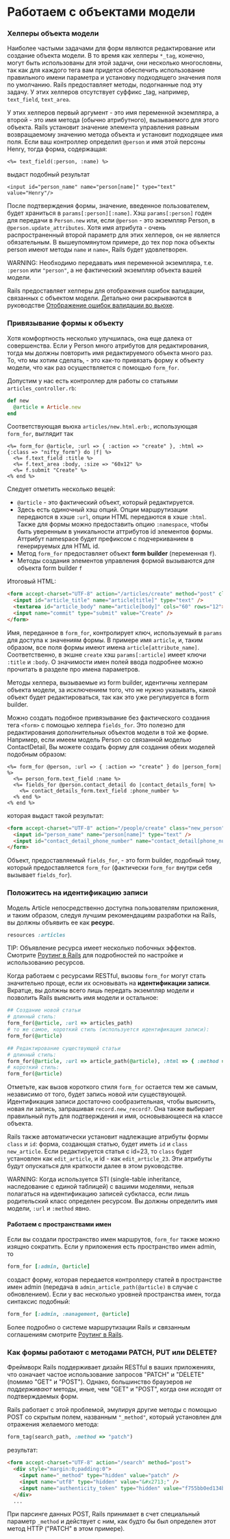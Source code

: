# Работаем с объектами модели

### Хелперы объекта модели

Наиболее частыми задачами для форм являются редактирование или создание объекта модели. В то время как хелперы `*_tag`, конечно, могут быть использованы для этой задачи, они несколько многословны, так как для каждого тега вам придется обеспечить использование правильного имени параметра и установку подходящего значения поля по умолчанию. Rails предоставляет методы, подогнанные под эту задачу. У этих хелперов отсутствует суффикс _tag, например, `text_field`, `text_area`.

У этих хелперов первый аргумент - это имя переменной экземпляра, а второй - это имя метода (обычно атрибутного), вызываемого для этого объекта. Rails установит значение элемента управления равным возвращаемому значению метода объекта и установит подходящее имя поля. Если ваш контроллер определил `@person` и имя этой персоны Henry, тогда форма, содержащая:

```erb
<%= text_field(:person, :name) %>
```

выдаст подобный результат

```erb
<input id="person_name" name="person[name]" type="text" value="Henry"/>
```

После подтверждения формы, значение, введенное пользователем, будет храниться в `params[:person][:name]`. Хэш `params[:person]` годен для передачи в `Person.new` или, если `@person` - это экземпляр Person, в `@person.update_attributes`. Хотя имя атрибута - очень распространенный второй параметр для этих хелперов, он не является обязательным. В вышеупомянутом примере, до тех пор пока объекты person имеют методы `name` и `name=`, Rails будет удовлетворен.

WARNING: Необходимо передавать имя переменной экземпляра, т.е. `:person` или `"person"`, а не фактический экземпляр объекта вашей модели.

Rails предоставляет хелперы для отображения ошибок валидации, связанных с объектом модели. Детально они раскрываются в руководстве [Отображение ошибок валидации во вьюхе](/active-record-validations-and-callbacks/displaying-validation-errors-in-the-view).

### Привязывание формы к объекту

Хотя комфортность несколько улучшилась, она еще далека от совершенства. Если у Person много атрибутов для редактирования, тогда мы должны повторить имя редактируемого объекта много раз. То, что мы хотим сделать, - это как-то привязать форму к объекту модели, что как раз осуществляется с помощью `form_for`.

Допустим у нас есть контроллер для работы со статьями `articles_controller.rb`:

```ruby
def new
  @article = Article.new
end
```

Соответствующая вьюха `articles/new.html.erb:`, использующая `form_for`, выглядит так

```erb
<%= form_for @article, :url => { :action => "create" }, :html => {:class => "nifty_form"} do |f| %>
  <%= f.text_field :title %>
  <%= f.text_area :body, :size => "60x12" %>
  <%= f.submit "Create" %>
<% end %>
```

Следует отметить несколько вещей:

* `@article` - это фактический объект, который редактируется.
* Здесь есть одиночный хэш опций. Опции маршрутизации передаются в хэше `:url`, опции HTML передаются в хэше `:html`. Также для формы можно предоставить опцию `:namespace`, чтобы быть уверенным в уникальности аттрибутов id элементов формы. Аттрибут namespace будет префиксом с подчеркиванием в генерируемых для HTML id.
* Метод `form_for` предоставляет объект **form builder** (переменная `f`).
* Методы создания элементов управления формой вызываются *для* объекта form builder `f`

Итоговый HTML:

```html
<form accept-charset="UTF-8" action="/articles/create" method="post" class="nifty_form">
  <input id="article_title" name="article[title]" type="text" />
  <textarea id="article_body" name="article[body]" cols="60" rows="12"></textarea>
  <input name="commit" type="submit" value="Create" />
</form>
```

Имя, переданное в `form_for`, контролирует ключ, используемый в `params` для доступа к значениям формы. В примере имя `article`, и, таким образом, все поля формы имеют имена `article[attribute_name]`. Соответственно, в экшне `create` хэш `params[:article]` имеет ключи `:title` и `:body`. О значимости имен полей ввода подробнее можно прочитать в разделе про имена параметров.

Методы хелпера, вызываемые из form builder, идентичны хелперам объекта модели, за исключением того, что не нужно указывать, какой объект будет редактироваться, так как это уже регулируется в form builder.

Можно создать подобное привязывание без фактического создания тега `<form>` с помощью хелпера `fields_for`. Это полезно для редактирования дополнительных объектов модели в той же форме. Например, если имеем модель Person со связанной моделью ContactDetail, Вы можете создать форму для создания обеих моделей подобным образом:

```erb
<%= form_for @person, :url => { :action => "create" } do |person_form| %>
  <%= person_form.text_field :name %>
  <%= fields_for @person.contact_detail do |contact_details_form| %>
    <%= contact_details_form.text_field :phone_number %>
  <% end %>
<% end %>
```

которая выдаст такой результат:

```html
<form accept-charset="UTF-8" action="/people/create" class="new_person" id="new_person" method="post">
  <input id="person_name" name="person[name]" type="text" />
  <input id="contact_detail_phone_number" name="contact_detail[phone_number]" type="text" />
</form>
```

Объект, предоставляемый `fields_for`, - это form builder, подобный тому, который предоставляется `form_for` (фактически `form_for` внутри себя вызывает `fields_for`).

### Положитесь на идентификацию записи

Модель Article непосредственно доступна пользователям приложения, и таким образом, следуя лучшим рекомендациям разработки на Rails, вы должны объявить ее как **ресурс**.

```ruby
resources :articles
```

TIP: Объявление ресурса имеет несколько побочных эффектов. Смотрите [Роутинг в Rails](/rails-routing) для подробностей по настройке и использованию ресурсов.

Когда работаем с ресурсами RESTful, вызовы `form_for` могут стать значительно проще, если их основывать на **идентификации записи**. Вкратце, вы должны всего лишь передать экземпляр модели и позволить Rails выяснить имя модели и остальное:

```ruby
## Создание новой статьи
# длинный стиль:
form_for(@article, :url => articles_path)
# то же самое, короткий стиль (используется идентификация записи):
form_for(@article)

## Редактирование существующей статьи
# длинный стиль:
form_for(@article, :url => article_path(@article), :html => { :method => "patch" })
# короткий стиль:
form_for(@article)
```

Отметьте, как вызов короткого стиля `form_for` остается тем же самым, независимо от того, будет запись новой или существующей. Идентификация записи достаточно сообразительная, чтобы выяснить, новая ли запись, запрашивая `record.new_record?`. Она также выбирает правильный путь для подтверждения и имя, основывающееся на классе объекта.

Rails также автоматически установит надлежащие атрибуты формы `class` и `id`: форма, создающая статью, будет иметь `id` и `class` `new_article`. Если редактируется статья с id=23, то `class` будет установлен как `edit_article`, и id - как `edit_article_23`. Эти атрибуты будут опускаться для краткости далее в этом руководстве.

WARNING: Когда используется STI (single-table inheritance, наследование с единой таблицей) с вашими моделями, нельзя полагаться на идентификацию записей субкласса, если лишь родительский класс определен ресурсом. Вы должны определить имя модели, `:url` и `:method` явно.

#### Работаем с пространствами имен

Если вы создали пространство имен маршрутов, `form_for` также можно изящно сократить. Если у приложения есть пространство имен admin, то

```ruby
form_for [:admin, @article]
```

создаст форму, которая передается контроллеру статей в пространстве имен admin (передача в `admin_article_path(@article)` в случае с обновлением). Если у вас несколько уровней пространства имен, тогда синтаксис подобный:

```ruby
form_for [:admin, :management, @article]
```

Более подробно о системе маршрутизации Rails и связанным соглашениям смотрите [Роутинг в Rails](/rails-routing).

### Как формы работают с методами PATCH, PUT или DELETE?

Фреймворк Rails поддерживает дизайн RESTful в ваших приложениях, что означает частое использование запросов "PATCH" и "DELETE" (помимо "GET" и "POST"). Однако, большинство браузеров _не поддерживают_ методы, иные, чем "GET" и "POST", когда они исходят от подтверждаемых форм.

Rails работает с этой проблемой, эмулируя другие методы с помощью POST со скрытым полем, названным `"_method"`, который установлен для отражения желаемого метода:

```ruby
form_tag(search_path, :method => "patch")
```

результат:

```html
<form accept-charset="UTF-8" action="/search" method="post">
  <div style="margin:0;padding:0">
    <input name="_method" type="hidden" value="patch" />
    <input name="utf8" type="hidden" value="&#x2713;" />
    <input name="authenticity_token" type="hidden" value="f755bb0ed134b76c432144748a6d4b7a7ddf2b71" />
  </div>
  ...
```

При парсинге данных POST, Rails принимает в счет специальный параметр `_method` и действует с ним, как будто бы был определен этот метод HTTP ("PATCH" в этом примере).
